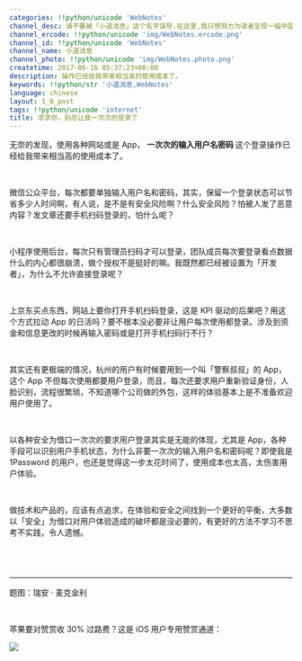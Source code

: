 ```yaml
---
categories: !!python/unicode 'WebNotes'
channel_desc: 请不要被「小道消息」这个名字误导.在这里,我只想努力为读者呈现一幅中国互联网的清明上河图.
channel_ercode: !!python/unicode 'img/WebNotes.ercode.png'
channel_id: !!python/unicode 'WebNotes'
channel_name: 小道消息
channel_photo: !!python/unicode 'img/WebNotes.photo.png'
createtime: 2017-06-16 05:37:23+00:00
description: 操作已经给我带来相当高的使用成本了。
keywords: !!python/str '小道消息,WebNotes'
language: chinese
layout: 1_0_post
tags: !!python/unicode 'internet'
title: 求求你，别总让我一次次的登录了
---
```

<div class="rich_media_content" id="js_content">
<p>
         无奈的发现，使用各种网站或是 App，
         <strong>
          一次次的输入用户名密码
         </strong>
         这个登录操作已经给我带来相当高的使用成本了。
        </p>
<p>
<br/>
</p>
<p>
         微信公众平台，每次都要单独输入用户名和密码，其实，保留一个登录状态可以节省多少人时间啊，有人说，是不是有安全风险啊？什么安全风险？怕被人发了恶意内容？发文章还要手机扫码登录的，怕什么呢？
        </p>
<p>
<br/>
</p>
<p>
         小程序使用后台，每次只有管理员扫码才可以登录，团队成员每次要登录看点数据什么的内心都很崩溃，做个授权不是挺好的嘛。我既然都已经被设置为「开发者」，为什么不允许直接登录呢？
        </p>
<p>
<br/>
</p>
<p>
         上京东买点东西，网站上要你打开手机扫码登录，这是 KPI 驱动的后果吧？用这个方式拉动 App 的日活吗？要不根本没必要非让用户每次使用都登录。涉及到资金和信息更改的时候再输入密码或是打开手机扫码行不行？
        </p>
<p>
<br/>
</p>
<p>
         其实还有更极端的情况，杭州的用户有时候要用到一个叫「警察叔叔」的 App，这个 App 不但每次使用都要用户登录，而且，每次还要求用户重新验证身份，人脸识别，流程很繁琐，不知道哪个公司做的外包，这样的体验基本上是不准备欢迎用户使用了。
        </p>
<p>
<br/>
</p>
<p>
         以各种安全为借口一次次的要求用户登录其实是无能的体现，尤其是 App，各种手段可以识别用户手机状态，为什么非要一次次的输入用户名和密码呢？即使我是 1Password 的用户，也还是觉得这一步太花时间了，使用成本也太高，太伤害用户体验。
        </p>
<p>
<br/>
</p>
<p>
         做技术和产品的，应该有点追求，在体验和安全之间找到一个更好的平衡，大多数以「安全」为借口对用户体验造成的破坏都是没必要的，有更好的方法不学习不思考不实践，令人遗憾。
        </p>
<p style="font-family: Lato, Helvetica, Arial, freesans, clean, sans-serif; border: 0px; font-size: 15px; margin-top: 1.5em; margin-bottom: 1.5em; outline: 0px; line-height: 1.5em; color: rgb(51, 51, 51); white-space: normal;">
<br/>
</p>
<hr style="font-family: Lato, Helvetica, Arial, freesans, clean, sans-serif; border-right-width: 0px; border-bottom-width: 0px; border-left-width: 0px; border-top-style: solid; border-top-color: rgb(234, 234, 234); height: 1px; margin-top: 1em; margin-bottom: 1em; color: rgb(51, 51, 51); font-size: 15px; white-space: normal;"/>
<p>
         题图：瑞安 · 麦克金利
         <br/>
</p>
<p>
<br/>
</p>
<p>
         苹果要对赞赏收 30% 过路费？这是 iOS 用户专用赞赏通道：
        </p>
<p>
<img data-ratio="0.5857019810508183" data-s="300,640" data-src="" data-type="jpeg" data-w="1161" src="{{ '/img/ow5rEn8QGlFc95PTicyicjEAtnRibty9cP9Z8t15DKHibnXbzSbVgpddNIJ4yAicyqex7icbNqAmia3wP6wUFl7C2hZcQ.jpeg' | prepend: site.img | replace: '//','/' }}"/>
</p>
<p>
<br/>
</p>
</div>